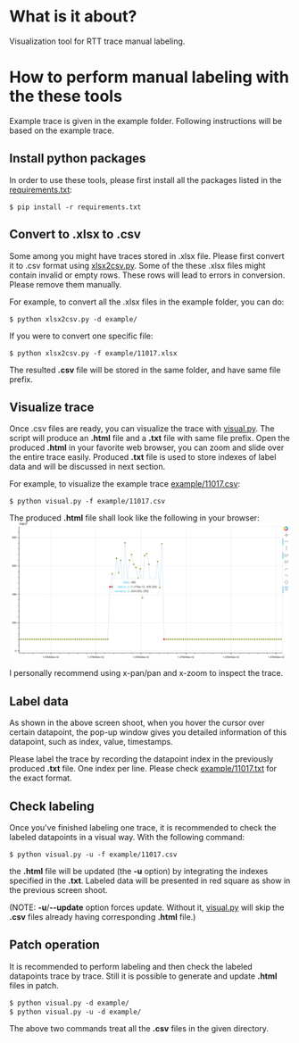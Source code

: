 # What is it about?
Visualization tool for RTT trace manual labeling. 

# How to perform manual labeling with the these tools
Example trace is given in the example folder.
Following instructions will be based on the example trace.

## Install python packages
In order to use these tools, please first install all the packages listed
in the [requirements.txt](./requirements.txt):
```
$ pip install -r requirements.txt
```

## Convert to .xlsx to .csv
Some among you might have traces stored in .xlsx file.
Please first convert it to .csv format using [xlsx2csv.py](./xlsx2csv.py).
Some of the these .xlsx files might contain invalid or empty rows.
These rows will lead to errors in conversion. 
Please remove them manually.

For example, to convert all the .xlsx files in the example folder, you can do:
```
$ python xlsx2csv.py -d example/
```

If you were to convert one specific file:
```
$ python xlsx2csv.py -f example/11017.xlsx
```

The resulted __.csv__ file will be stored in the same folder, and have same file prefix.

## Visualize trace
Once .csv files are ready, you can visualize the trace with [visual.py](./visual.py).
The script will produce an __.html__ file and a __.txt__ file with same file prefix.
Open the produced __.html__ in your favorite web browser, you can zoom 
and slide over the entire trace easily.
Produced __.txt__ file is used to store indexes of label data and will be discussed in next section. 

For example, to visualize the example trace [example/11017.csv](example/11017.csv):
```
$ python visual.py -f example/11017.csv
```

The produced __.html__ file shall look like the following in your browser:
![Interactive web page for RTT data inspection](example.png)

I personally recommend using x-pan/pan and x-zoom to inspect the trace.

## Label data
As shown in the above screen shoot, when you hover the cursor over certain datapoint,
the pop-up window gives you detailed information of this datapoint, such as
index, value, timestamps.

Please label the trace by recording the datapoint index in
the previously produced __.txt__ file.
One index per line.
Please check [example/11017.txt](example/11017.txt) for the exact format.

## Check labeling
Once you've finished labeling one trace, it is recommended to check the
labeled datapoints in a visual way.
With the following command:
```
$ python visual.py -u -f example/11017.csv
```
the __.html__ file will be updated (the __-u__ option) by integrating the indexes
specified in the __.txt__.
Labeled data will be presented in red square as show in the previous screen shoot.

(NOTE: __-u__/__--update__ option forces update. 
Without it, [visual.py](visual.py) will skip
the __.csv__ files already having corresponding __.html__ file.)


## Patch operation
It is recommended to perform labeling and then check the labeled datapoints 
trace by trace.
Still it is possible to generate and update __.html__ files in patch.
```
$ python visual.py -d example/
$ python visual.py -u -d example/
```
The above two commands treat all the __.csv__ files in the given directory.




